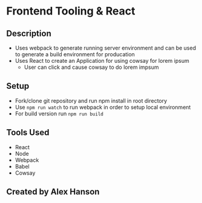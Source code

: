 Frontend Tooling & React
===

## Description 
- Uses webpack to generate running server environment and can be used to generate a build environment for producation
- Uses React to create an Application for using cowsay for lorem ipsum
  - User can click and cause cowsay to do lorem impsum

## Setup
- Fork/clone git repository and run npm install in root directory
- Use `npm run watch` to run webpack in order to setup local environment
- For build version run `npm run build`

## Tools Used
- React
- Node
- Webpack
- Babel
- Cowsay

## Created by Alex Hanson